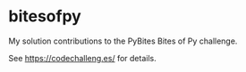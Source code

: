 # bitesofpy
My solution contributions to the PyBites Bites of Py challenge.

See https://codechalleng.es/ for details.
